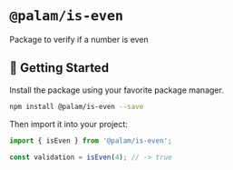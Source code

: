 # `@palam/is-even`

Package to verify if a number is even

## 🚀 Getting Started

Install the package using your favorite package manager.

```bash
npm install @palam/is-even --save
```

Then import it into your project:

```js
import { isEven } from '@palam/is-even';

const validation = isEven(4); // -> true
```